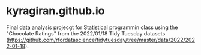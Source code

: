 # kyragiran.github.io
Final data analysis projecgt for Statistical programmin class using the "Chocolate Ratings" from the 2022/01/18 Tidy Tuesday datasets (https://github.com/rfordatascience/tidytuesday/tree/master/data/2022/2022-01-18).
